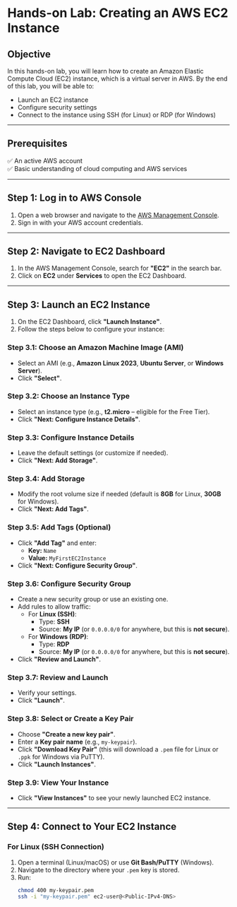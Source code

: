 # Hands-on Lab: Creating an AWS EC2 Instance

## Objective  
In this hands-on lab, you will learn how to create an Amazon Elastic Compute Cloud (EC2) instance, which is a virtual server in AWS. By the end of this lab, you will be able to:  
- Launch an EC2 instance  
- Configure security settings  
- Connect to the instance using SSH (for Linux) or RDP (for Windows)  

---

## Prerequisites  
✅ An active AWS account  
✅ Basic understanding of cloud computing and AWS services  

---

## Step 1: Log in to AWS Console  
1. Open a web browser and navigate to the [AWS Management Console](https://aws.amazon.com/console/).  
2. Sign in with your AWS account credentials.  

---

## Step 2: Navigate to EC2 Dashboard  
1. In the AWS Management Console, search for **"EC2"** in the search bar.  
2. Click on **EC2** under **Services** to open the EC2 Dashboard.  

---

## Step 3: Launch an EC2 Instance  
1. On the EC2 Dashboard, click **"Launch Instance"**.  
2. Follow the steps below to configure your instance:  

### Step 3.1: Choose an Amazon Machine Image (AMI)  
- Select an AMI (e.g., **Amazon Linux 2023**, **Ubuntu Server**, or **Windows Server**).  
- Click **"Select"**.  

### Step 3.2: Choose an Instance Type  
- Select an instance type (e.g., **t2.micro** – eligible for the Free Tier).  
- Click **"Next: Configure Instance Details"**.  

### Step 3.3: Configure Instance Details  
- Leave the default settings (or customize if needed).  
- Click **"Next: Add Storage"**.  

### Step 3.4: Add Storage  
- Modify the root volume size if needed (default is **8GB** for Linux, **30GB** for Windows).  
- Click **"Next: Add Tags"**.  

### Step 3.5: Add Tags (Optional)  
- Click **"Add Tag"** and enter:  
  - **Key:** `Name`  
  - **Value:** `MyFirstEC2Instance`  
- Click **"Next: Configure Security Group"**.  

### Step 3.6: Configure Security Group  
- Create a new security group or use an existing one.  
- Add rules to allow traffic:  
  - For **Linux (SSH)**:  
    - Type: **SSH**  
    - Source: **My IP** (or `0.0.0.0/0` for anywhere, but this is **not secure**).  
  - For **Windows (RDP)**:  
    - Type: **RDP**  
    - Source: **My IP** (or `0.0.0.0/0` for anywhere, but this is **not secure**).  
- Click **"Review and Launch"**.  

### Step 3.7: Review and Launch  
- Verify your settings.  
- Click **"Launch"**.  

### Step 3.8: Select or Create a Key Pair  
- Choose **"Create a new key pair"**.  
- Enter a **Key pair name** (e.g., `my-keypair`).  
- Click **"Download Key Pair"** (this will download a `.pem` file for Linux or `.ppk` for Windows via PuTTY).  
- Click **"Launch Instances"**.  

### Step 3.9: View Your Instance  
- Click **"View Instances"** to see your newly launched EC2 instance.  

---

## Step 4: Connect to Your EC2 Instance  

### For Linux (SSH Connection)  
1. Open a terminal (Linux/macOS) or use **Git Bash/PuTTY** (Windows).  
2. Navigate to the directory where your `.pem` key is stored.  
3. Run:  
   ```bash
   chmod 400 my-keypair.pem
   ssh -i "my-keypair.pem" ec2-user@<Public-IPv4-DNS>